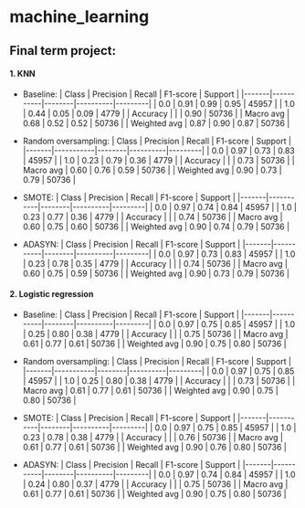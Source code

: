 # machine_learning

## Final term project:

#### 1. KNN
- Baseline:
    | Class | Precision | Recall | F1-score | Support |
    |-------|-----------|--------|----------|---------|
    | 0.0   | 0.91      | 0.99   | 0.95    | 45957   |
    | 1.0   | 0.44      | 0.05   | 0.09    | 4779    |
    | Accuracy |         |        | 0.90    | 50736   |
    | Macro avg | 0.68   | 0.52   | 0.52    | 50736   |
    | Weighted avg | 0.87 | 0.90   | 0.87    | 50736   |

- Random oversampling:
    | Class | Precision | Recall | F1-score | Support |
    |-------|-----------|--------|----------|---------|
    | 0.0   | 0.97      | 0.73   | 0.83    | 45957   |
    | 1.0   | 0.23      | 0.79   | 0.36    | 4779    |
    | Accuracy |         |        | 0.73    | 50736   |
    | Macro avg | 0.60   | 0.76   | 0.59    | 50736   |
    | Weighted avg | 0.90 | 0.73   | 0.79    | 50736   |

- SMOTE:
    | Class | Precision | Recall | F1-score | Support |
    |-------|-----------|--------|----------|---------|
    | 0.0   | 0.97      | 0.74   | 0.84    | 45957   |
    | 1.0   | 0.23      | 0.77   | 0.36    | 4779    |
    | Accuracy |         |        | 0.74    | 50736   |
    | Macro avg | 0.60   | 0.75   | 0.60    | 50736   |
    | Weighted avg | 0.90 | 0.74   | 0.79    | 50736   |

- ADASYN:
    | Class | Precision | Recall | F1-score | Support |
    |-------|-----------|--------|----------|---------|
    | 0.0   | 0.97      | 0.73   | 0.83    | 45957   |
    | 1.0   | 0.23      | 0.78   | 0.35    | 4779    |
    | Accuracy |         |        | 0.74    | 50736   |
    | Macro avg | 0.60   | 0.75   | 0.59    | 50736   |
    | Weighted avg | 0.90 | 0.73   | 0.79    | 50736   |

#### 2. Logistic regression
- Baseline:
    | Class | Precision | Recall | F1-score | Support |
    |-------|-----------|--------|----------|---------|
    | 0.0   | 0.97      | 0.75   | 0.85    | 45957   |
    | 1.0   | 0.25      | 0.80   | 0.38    | 4779    |
    | Accuracy |         |        | 0.75    | 50736   |
    | Macro avg | 0.61   | 0.77   | 0.61    | 50736   |
    | Weighted avg | 0.90 | 0.75   | 0.80    | 50736   |

- Random oversampling:
    | Class | Precision | Recall | F1-score | Support |
    |-------|-----------|--------|----------|---------|
    | 0.0   | 0.97      | 0.75   | 0.85    | 45957   |
    | 1.0   | 0.25      | 0.80   | 0.38    | 4779    |
    | Accuracy |         |        | 0.73    | 50736   |
    | Macro avg | 0.61   | 0.77   | 0.61    | 50736   |
    | Weighted avg | 0.90 | 0.75   | 0.80    | 50736   |

- SMOTE:
    | Class | Precision | Recall | F1-score | Support |
    |-------|-----------|--------|----------|---------|
    | 0.0   | 0.97      | 0.75   | 0.85    | 45957   |
    | 1.0   | 0.23      | 0.78   | 0.38    | 4779    |
    | Accuracy |         |        | 0.76    | 50736   |
    | Macro avg | 0.61   | 0.77   | 0.61    | 50736   |
    | Weighted avg | 0.90 | 0.76   | 0.80    | 50736   |

- ADASYN:
    | Class | Precision | Recall | F1-score | Support |
    |-------|-----------|--------|----------|---------|
    | 0.0   | 0.97      | 0.74   | 0.84    | 45957   |
    | 1.0   | 0.24      | 0.80   | 0.37    | 4779    |
    | Accuracy |         |        | 0.75    | 50736   |
    | Macro avg | 0.61   | 0.77   | 0.61    | 50736   |
    | Weighted avg | 0.90 | 0.75   | 0.80    | 50736   |
